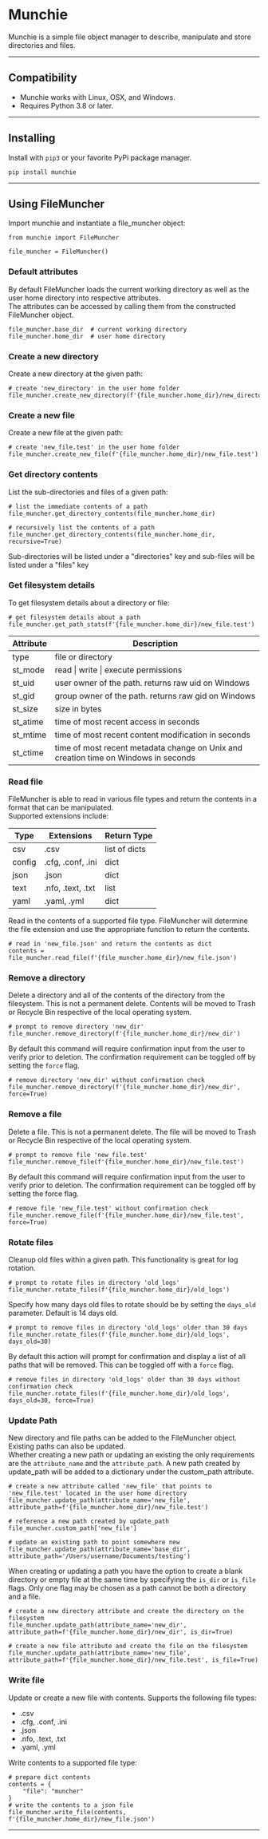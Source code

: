 # Munchie

Munchie is a simple file object manager to describe, manipulate and store directories and files.  

---

## Compatibility
* Munchie works with Linux, OSX, and Windows.  
* Requires Python 3.8 or later.  

---

## Installing
Install with `pip3` or your favorite PyPi package manager.  
```
pip install munchie
```

---

## Using FileMuncher

Import munchie and instantiate a file_muncher object:  
```
from munchie import FileMuncher

file_muncher = FileMuncher()
```

### Default attributes

By default FileMuncher loads the current working directory as well as the user home directory into respective attributes.  
The attributes can be accessed by calling them from the constructed FileMuncher object.  
```
file_muncher.base_dir  # current working directory
file_muncher.home_dir  # user home directory
```

### Create a new directory

Create a new directory at the given path: 
```
# create 'new_directory' in the user home folder
file_muncher.create_new_directory(f'{file_muncher.home_dir}/new_directory')
```

### Create a new file

Create a new file at the given path:  
```
# create 'new_file.test' in the user home folder
file_muncher.create_new_file(f'{file_muncher.home_dir}/new_file.test')
```

### Get directory contents

List the sub-directories and files of a given path:
```
# list the immediate contents of a path
file_muncher.get_directory_contents(file_muncher.home_dir)

# recursively list the contents of a path
file_muncher.get_directory_contents(file_muncher.home_dir, recursive=True)
```
Sub-directories will be listed under a "directories" key and sub-files will be listed under a "files" key

### Get filesystem details

To get filesystem details about a directory or file:
```
# get filesystem details about a path
file_muncher.get_path_stats(f'{file_muncher.home_dir}/new_file.test')
```

<table>
<thead>
  <tr>
    <th>Attribute</th>
    <th>Description</th>
  </tr>
</thead>
<tbody>
  <tr>
    <td>type</td>
    <td>file or directory</td>
  </tr>
  <tr>
    <td>st_mode</td>
    <td>read | write | execute permissions</td>
  </tr>
  <tr>
    <td>st_uid</td>
    <td>user owner of the path. returns raw uid on Windows</td>
  </tr>
  <tr>
    <td>st_gid</td>
    <td>group owner of the path. returns raw gid on Windows</td>
  </tr>
  <tr>
    <td>st_size</td>
    <td>size in bytes</td>
  </tr>
  <tr>
    <td>st_atime</td>
    <td>time of most recent access in seconds</td>
  </tr>
  <tr>
    <td>st_mtime</td>
    <td>time of most recent content modification in seconds</td>
  </tr>
  <tr>
    <td>st_ctime</td>
    <td>time of most recent metadata change on Unix and creation time on Windows in seconds</td>
  </tr>
</tbody>
</table>

### Read file

FileMuncher is able to read in various file types and return the contents in a format that can be manipulated.  
Supported extensions include:

<table>
<thead>
  <tr>
    <th>Type</th>
    <th>Extensions</th>
    <th>Return Type</th>
  </tr>
</thead>
<tbody>
  <tr>
    <td>csv</td>
    <td>.csv</td>
    <td>list of dicts</td>
  </tr>
  <tr>
    <td>config</td>
    <td>.cfg, .conf, .ini</td>
    <td>dict</td>
  </tr>
  <tr>
    <td>json</td>
    <td>.json</td>
    <td>dict</td>
  </tr>
  <tr>
    <td>text</td>
    <td>.nfo, .text, .txt</td>
    <td>list</td>
  </tr>
  <tr>
    <td>yaml</td>
    <td>.yaml, .yml</td>
    <td>dict</td>
  </tr>
</tbody>
</table>

Read in the contents of a supported file type. FileMuncher will determine the file extension and use the appropriate function to return the contents.  
```
# read in 'new_file.json' and return the contents as dict
contents = file_muncher.read_file(f'{file_muncher.home_dir}/new_file.json')
```

### Remove a directory

Delete a directory and all of the contents of the directory from the filesystem. This is not a permanent delete. Contents will be moved to Trash or Recycle Bin respective of the local operating system.
```
# prompt to remove directory 'new_dir'
file_muncher.remove_directory(f'{file_muncher.home_dir}/new_dir')
```
By default this command will require confirmation input from the user to verify prior to deletion. The confirmation requirement can be toggled off by setting the `force` flag.  
```
# remove directory 'new_dir' without confirmation check
file_muncher.remove_directory(f'{file_muncher.home_dir}/new_dir', force=True)
```

### Remove a file

Delete a file. This is not a permanent delete. The file will be moved to Trash or Recycle Bin respective of the local operating system.
```
# prompt to remove file 'new_file.test'
file_muncher.remove_file(f'{file_muncher.home_dir}/new_file.test')
```
By default this command will require confirmation input from the user to verify prior to deletion. The confirmation requirement can be toggled off by setting the force flag.  
```
# remove file 'new_file.test' without confirmation check
file_muncher.remove_file(f'{file_muncher.home_dir}/new_file.test', force=True)
```

### Rotate files

Cleanup old files within a given path. This functionality is great for log rotation.
```
# prompt to rotate files in directory 'old_logs'
file_muncher.rotate_files(f'{file_muncher.home_dir}/old_logs')
```

Specify how many days old files to rotate should be by setting the `days_old` parameter. Default is 14 days old.
```
# prompt to remove files in directory 'old_logs' older than 30 days
file_muncher.rotate_files(f'{file_muncher.home_dir}/old_logs', days_old=30)
```

By default this action will prompt for confirmation and display a list of all paths that will be removed. This can be toggled off with a `force` flag.  
```
# remove files in directory 'old_logs' older than 30 days without confirmation check
file_muncher.rotate_files(f'{file_muncher.home_dir}/old_logs', days_old=30, force=True)
```


### Update Path

New directory and file paths can be added to the FileMuncher object. Existing paths can also be updated.  
Whether creating a new path or updating an existing the only requirements are the `attribute_name` and the `attribute_path`.
A new path created by update_path will be added to a dictionary under the custom_path attribute.
```
# create a new attribute called 'new_file' that points to 'new_file.test' located in the user home directory
file_muncher.update_path(attribute_name='new_file', attribute_path=f'{file_muncher.home_dir}/new_file.test')

# reference a new path created by update_path
file_muncher.custom_path['new_file']

# update an existing path to point somewhere new
file_muncher.update_path(attribute_name='base_dir', attribute_path='/Users/username/Documents/testing')
```
When creating or updating a path you have the option to create a blank directory or empty file at the same time by specifying the `is_dir` or `is_file` flags. Only one flag may be chosen as a path cannot be both a directory and a file.
```
# create a new directory attribute and create the directory on the filesystem
file_muncher.update_path(attribute_name='new_dir', attribute_path=f'{file_muncher.home_dir}/new_dir', is_dir=True)

# create a new file attribute and create the file on the filesystem
file_muncher.update_path(attribute_name='new_file', attribute_path=f'{file_muncher.home_dir}/new_file.test', is_file=True)
```

### Write file

Update or create a new file with contents. Supports the following file types:
* .csv
* .cfg, .conf, .ini
* .json
* .nfo, .text, .txt
* .yaml, .yml

Write contents to a supported file type:  
```
# prepare dict contents
contents = {
    "file": "muncher"
}
# write the contents to a json file
file_muncher.write_file(contents, f'{file_muncher.home_dir}/new_file.json')
```

---
